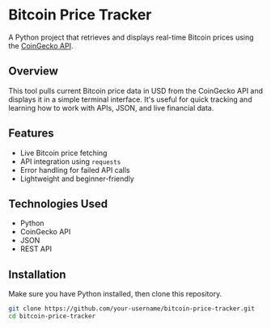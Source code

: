 # Bitcoin Price Tracker 

A Python project that retrieves and displays real-time Bitcoin prices using the [CoinGecko API](https://www.coingecko.com/en/api).

## Overview
This tool pulls current Bitcoin price data in USD from the CoinGecko API and displays it in a simple terminal interface. It's useful for quick tracking and learning how to work with APIs, JSON, and live financial data.

## Features
- Live Bitcoin price fetching
- API integration using `requests`
- Error handling for failed API calls
- Lightweight and beginner-friendly

## Technologies Used
- Python
- CoinGecko API
- JSON
- REST API

## Installation
Make sure you have Python installed, then clone this repository.

```bash
git clone https://github.com/your-username/bitcoin-price-tracker.git
cd bitcoin-price-tracker
